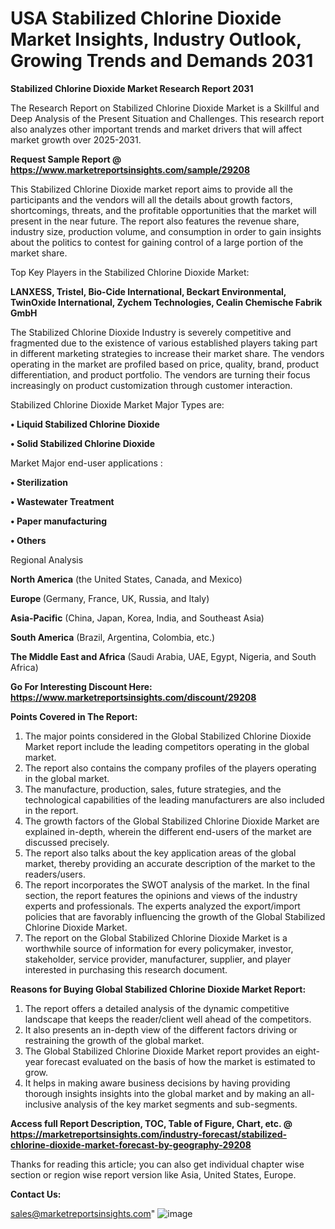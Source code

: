 # USA Stabilized Chlorine Dioxide Market Insights, Industry Outlook, Growing Trends and Demands 2031

<strong>Stabilized Chlorine Dioxide Market Research Report 2031</strong>

The Research Report on Stabilized Chlorine Dioxide Market is a Skillful and Deep Analysis of the Present Situation and Challenges. This research report also analyzes other important trends and market drivers that will affect market growth over 2025-2031.

<strong>Request Sample Report @ <a href=https://www.marketreportsinsights.com/sample/29208>https://www.marketreportsinsights.com/sample/29208</a></strong>

This Stabilized Chlorine Dioxide market report aims to provide all the participants and the vendors will all the details about growth factors, shortcomings, threats, and the profitable opportunities that the market will present in the near future. The report also features the revenue share, industry size, production volume, and consumption in order to gain insights about the politics to contest for gaining control of a large portion of the market share.

Top Key Players in the Stabilized Chlorine Dioxide Market:

<strong>LANXESS, Tristel, Bio-Cide International, Beckart Environmental, TwinOxide International, Zychem Technologies, Cealin Chemische Fabrik GmbH</strong>

The Stabilized Chlorine Dioxide Industry is severely competitive and fragmented due to the existence of various established players taking part in different marketing strategies to increase their market share. The vendors operating in the market are profiled based on price, quality, brand, product differentiation, and product portfolio. The vendors are turning their focus increasingly on product customization through customer interaction.

Stabilized Chlorine Dioxide Market Major Types are:

<strong>• Liquid Stabilized Chlorine Dioxide

• Solid Stabilized Chlorine Dioxide</strong>

Market Major end-user applications :

<strong>• Sterilization

• Wastewater Treatment

• Paper manufacturing

• Others</strong>

Regional Analysis

</u><strong><b>North America</b></strong> (the United States, Canada, and Mexico)

<strong><b>Europe </b></strong>(Germany, France, UK, Russia, and Italy)

<strong><b>Asia-Pacific</b></strong> (China, Japan, Korea, India, and Southeast Asia)

<strong><b>South America</b></strong> (Brazil, Argentina, Colombia, etc.)

<strong><b>The Middle East and Africa</b></strong> (Saudi Arabia, UAE, Egypt, Nigeria, and South Africa)

<strong>Go For Interesting Discount Here: <a href=https://www.marketreportsinsights.com/discount/29208>https://www.marketreportsinsights.com/discount/29208</a></strong>

<strong>Points Covered in The Report:</strong>
<ol>
  <li>The major points considered in the Global Stabilized Chlorine Dioxide Market report include the leading competitors operating in the global market.</li>
  <li>The report also contains the company profiles of the players operating in the global market.</li>
  <li>The manufacture, production, sales, future strategies, and the technological capabilities of the leading manufacturers are also included in the report.</li>
  <li>The growth factors of the Global Stabilized Chlorine Dioxide Market are explained in-depth, wherein the different end-users of the market are discussed precisely.</li>
  <li>The report also talks about the key application areas of the global market, thereby providing an accurate description of the market to the readers/users.</li>
  <li>The report incorporates the SWOT analysis of the market. In the final section, the report features the opinions and views of the industry experts and professionals. The experts analyzed the export/import policies that are favorably influencing the growth of the Global Stabilized Chlorine Dioxide Market.</li>
  <li>The report on the Global Stabilized Chlorine Dioxide Market is a worthwhile source of information for every policymaker, investor, stakeholder, service provider, manufacturer, supplier, and player interested in purchasing this research document.</li>
</ol>
<strong>Reasons for Buying Global Stabilized Chlorine Dioxide Market Report:</strong>

<ol>
  <li>The report offers a detailed analysis of the dynamic competitive landscape that keeps the reader/client well ahead of the competitors.</li>
  <li>It also presents an in-depth view of the different factors driving or restraining the growth of the global market.</li>
  <li>The Global Stabilized Chlorine Dioxide Market report provides an eight-year forecast evaluated on the basis of how the market is estimated to grow.</li>
  <li>It helps in making aware business decisions by having providing thorough insights insights into the global market and by making an all-inclusive analysis of the key market segments and sub-segments.</li>
</ol>
<strong>Access full Report Description, TOC, Table of Figure, Chart, etc. @ <a href=https://marketreportsinsights.com/industry-forecast/stabilized-chlorine-dioxide-market-forecast-by-geography-29208>https://marketreportsinsights.com/industry-forecast/stabilized-chlorine-dioxide-market-forecast-by-geography-29208</a></strong>


Thanks for reading this article; you can also get individual chapter wise section or region wise report version like Asia, United States, Europe.

<strong>Contact Us:</strong>

sales@marketreportsinsights.com"
![image](https://github.com/user-attachments/assets/28cf4a67-66f4-47d5-b9ae-cbf4fb6c30cc)

